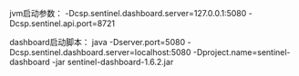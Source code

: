 jvm启动参数：
-Dcsp.sentinel.dashboard.server=127.0.0.1:5080 -Dcsp.sentinel.api.port=8721

dashboard启动脚本：
java -Dserver.port=5080 -Dcsp.sentinel.dashboard.server=localhost:5080 -Dproject.name=sentinel-dashboard -jar sentinel-dashboard-1.6.2.jar